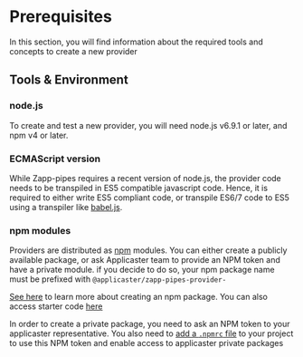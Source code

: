 # Prerequisites

In this section, you will find information about the required tools and concepts to create a new provider

## Tools & Environment
### node.js
To create and test a new provider, you will need node.js v6.9.1 or later, and npm v4 or later. 

### ECMAScript version
While Zapp-pipes requires a recent version of node.js, the provider code needs to be transpiled in ES5 compatible javascript code. Hence, it is required to either write ES5 compliant code, or transpile ES6/7 code to ES5 using a transpiler like [babel.js](http://babeljs.io/).

### npm modules
Providers are distributed as [npm](http://npmjs.org) modules. You can either create a publicly available package, or ask Applicaster team to provide an NPM token and have a private module. if you decide to do so, your npm package name must be prefixed with `@applicaster/zapp-pipes-provider-`

[See here](https://docs.npmjs.com/getting-started/creating-node-modules) to learn more about creating an npm package. You can also access starter code [here](https://github.com/applicaster/zapp-pipes-provider-starter-kit)

In order to create a private package, you need to ask an NPM token to your applicaster representative. You also need to [add a `.npmrc` file](http://blog.npmjs.org/post/118393368555/deploying-with-npm-private-modules) to your project to use this NPM token and enable access to applicaster private packages

